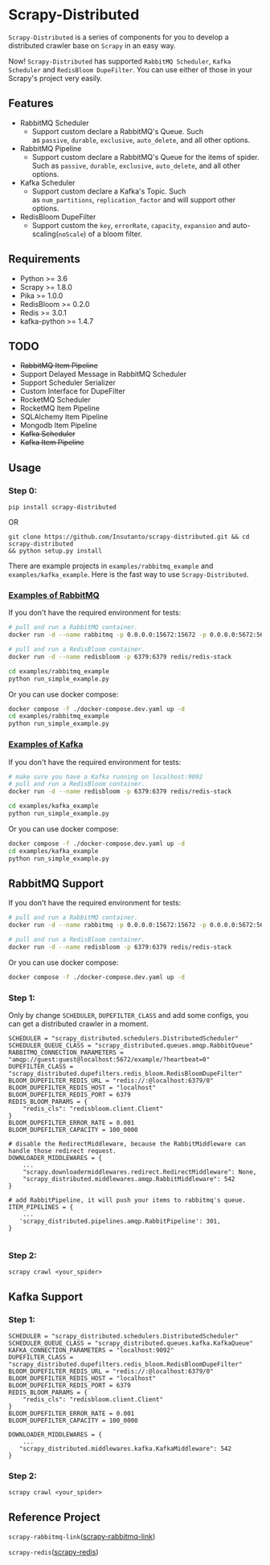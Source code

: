 # **Scrapy-Distributed**

`Scrapy-Distributed` is a series of components for you to develop a distributed crawler base on `Scrapy` in an easy way.

Now! `Scrapy-Distributed` has supported `RabbitMQ Scheduler`, `Kafka Scheduler` and `RedisBloom DupeFilter`. You can use either of those in your Scrapy's project very easily.

## **Features**

- RabbitMQ Scheduler
    - Support custom declare a RabbitMQ's Queue. Such as `passive`, `durable`, `exclusive`, `auto_delete`, and all other options.
- RabbitMQ Pipeline
    - Support custom declare a RabbitMQ's Queue for the items of spider. Such as `passive`, `durable`, `exclusive`, `auto_delete`, and all other options.
- Kafka Scheduler
    - Support custom declare a Kafka's Topic. Such as `num_partitions`, `replication_factor` and will support other options.
- RedisBloom DupeFilter
    - Support custom the `key`, `errorRate`, `capacity`, `expansion` and auto-scaling(`noScale`) of a bloom filter.

## **Requirements**

- Python >= 3.6
- Scrapy >= 1.8.0
- Pika >= 1.0.0
- RedisBloom >= 0.2.0
- Redis >= 3.0.1
- kafka-python >= 1.4.7

## **TODO**

- ~~RabbitMQ Item Pipeline~~
- Support Delayed Message in RabbitMQ Scheduler
- Support Scheduler Serializer
- Custom Interface for DupeFilter
- RocketMQ Scheduler
- RocketMQ Item Pipeline
- SQLAlchemy Item Pipeline
- Mongodb Item Pipeline
- ~~Kafka Scheduler~~
- ~~Kafka Item Pipeline~~

## **Usage**

### **Step 0:**

```
pip install scrapy-distributed
```

OR

```
git clone https://github.com/Insutanto/scrapy-distributed.git && cd scrapy-distributed
&& python setup.py install
```

There are example projects in `examples/rabbitmq_example` and `examples/kafka_example`. Here is the fast way to use `Scrapy-Distributed`.

### [Examples of RabbitMQ](examples/rabbitmq_example)

If you don't have the required environment for tests:

```bash
# pull and run a RabbitMQ container.
docker run -d --name rabbitmq -p 0.0.0.0:15672:15672 -p 0.0.0.0:5672:5672 rabbitmq:3-management

# pull and run a RedisBloom container.
docker run -d --name redisbloom -p 6379:6379 redis/redis-stack

cd examples/rabbitmq_example
python run_simple_example.py
```

Or you can use docker compose:

```bash
docker compose -f ./docker-compose.dev.yaml up -d
cd examples/rabbitmq_example
python run_simple_example.py
```

### [Examples of Kafka](examples/kafka_example)

If you don't have the required environment for tests:

```bash
# make sure you have a Kafka running on localhost:9092
# pull and run a RedisBloom container.
docker run -d --name redisbloom -p 6379:6379 redis/redis-stack

cd examples/kafka_example
python run_simple_example.py
```

Or you can use docker compose:

```bash
docker compose -f ./docker-compose.dev.yaml up -d
cd examples/kafka_example
python run_simple_example.py
```

## RabbitMQ Support

If you don't have the required environment for tests:

```bash
# pull and run a RabbitMQ container.
docker run -d --name rabbitmq -p 0.0.0.0:15672:15672 -p 0.0.0.0:5672:5672 rabbitmq:3-management

# pull and run a RedisBloom container.
docker run -d --name redisbloom -p 6379:6379 redis/redis-stack
```

Or you can use docker compose:

```bash
docker compose -f ./docker-compose.dev.yaml up -d
```

### **Step 1:**

Only by change `SCHEDULER`, `DUPEFILTER_CLASS` and add some configs, you can get a distributed crawler in a moment.

```
SCHEDULER = "scrapy_distributed.schedulers.DistributedScheduler"
SCHEDULER_QUEUE_CLASS = "scrapy_distributed.queues.amqp.RabbitQueue"
RABBITMQ_CONNECTION_PARAMETERS = "amqp://guest:guest@localhost:5672/example/?heartbeat=0"
DUPEFILTER_CLASS = "scrapy_distributed.dupefilters.redis_bloom.RedisBloomDupeFilter"
BLOOM_DUPEFILTER_REDIS_URL = "redis://:@localhost:6379/0"
BLOOM_DUPEFILTER_REDIS_HOST = "localhost"
BLOOM_DUPEFILTER_REDIS_PORT = 6379
REDIS_BLOOM_PARAMS = {
    "redis_cls": "redisbloom.client.Client"
}
BLOOM_DUPEFILTER_ERROR_RATE = 0.001
BLOOM_DUPEFILTER_CAPACITY = 100_0000

# disable the RedirectMiddleware, because the RabbitMiddleware can handle those redirect request.
DOWNLOADER_MIDDLEWARES = {
    ...
    "scrapy.downloadermiddlewares.redirect.RedirectMiddleware": None,
    "scrapy_distributed.middlewares.amqp.RabbitMiddleware": 542
}

# add RabbitPipeline, it will push your items to rabbitmq's queue. 
ITEM_PIPELINES = {
    ...
   'scrapy_distributed.pipelines.amqp.RabbitPipeline': 301,
}


```

### **Step 2:**

```
scrapy crawl <your_spider>
```

## Kafka Support

### **Step 1:**
```
SCHEDULER = "scrapy_distributed.schedulers.DistributedScheduler"
SCHEDULER_QUEUE_CLASS = "scrapy_distributed.queues.kafka.KafkaQueue"
KAFKA_CONNECTION_PARAMETERS = "localhost:9092"
DUPEFILTER_CLASS = "scrapy_distributed.dupefilters.redis_bloom.RedisBloomDupeFilter"
BLOOM_DUPEFILTER_REDIS_URL = "redis://:@localhost:6379/0"
BLOOM_DUPEFILTER_REDIS_HOST = "localhost"
BLOOM_DUPEFILTER_REDIS_PORT = 6379
REDIS_BLOOM_PARAMS = {
    "redis_cls": "redisbloom.client.Client"
}
BLOOM_DUPEFILTER_ERROR_RATE = 0.001
BLOOM_DUPEFILTER_CAPACITY = 100_0000

DOWNLOADER_MIDDLEWARES = {
    ...
   "scrapy_distributed.middlewares.kafka.KafkaMiddleware": 542
}

```

### **Step 2:**

```
scrapy crawl <your_spider>
```

## **Reference Project**

`scrapy-rabbitmq-link`([scrapy-rabbitmq-link](https://github.com/mbriliauskas/scrapy-rabbitmq-link))

`scrapy-redis`([scrapy-redis](https://github.com/rmax/scrapy-redis))